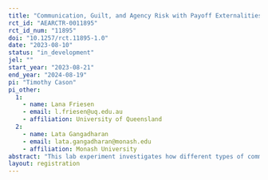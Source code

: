 ```yaml
---
title: "Communication, Guilt, and Agency Risk with Payoff Externalities"
rct_id: "AEARCTR-0011895"
rct_id_num: "11895"
doi: "10.1257/rct.11895-1.0"
date: "2023-08-10"
status: "in_development"
jel: ""
start_year: "2023-08-21"
end_year: "2024-08-19"
pi: "Timothy Cason"
pi_other:
  1:
    - name: Lana Friesen
    - email: l.friesen@uq.edu.au
    - affiliation: University of Queensland
  2:
    - name: Lata Gangadharan
    - email: lata.gangadharan@monash.edu
    - affiliation: Monash University
abstract: "This lab experiment investigates how different types of communication between principals and agents affect cooperation and efficiency in a setting where actions not only affect payoffs for the pair within the agency relationship, but also the earnings for an external principal-agent pair. Communication is hypothesized to impact beliefs, which in turn affects the psychological costs (e.g., guilt and lying aversion) that principals and agents feel when choosing their actions. A baseline treatment allows no communication opportunities. Two communication treatments introduce (a) a single, private message from the agent to the principal in each pair; and (b) preliminary free-form chat between both agents and principals whose payoffs are affected by actions, in addition to the single, private message in (a). Complete first- and second-order beliefs are elicited from all subjects following action choices. The experiment also elicits subjects’ risk tolerance and social value orientation."
layout: registration
---
```


